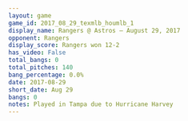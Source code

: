 ```yaml
---
layout: game
game_id: 2017_08_29_texmlb_houmlb_1
display_name: Rangers @ Astros – August 29, 2017
opponent: Rangers
display_score: Rangers won 12-2
has_video: False
total_bangs: 0
total_pitches: 140
bang_percentage: 0.0%
date: 2017-08-29
short_date: Aug 29
bangs: 0
notes: Played in Tampa due to Hurricane Harvey
---
```

